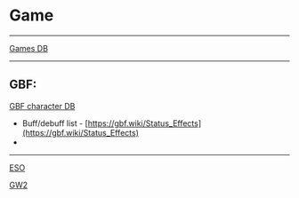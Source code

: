 # Game

---

[Games DB](Game%209eaf99bd59f94f979ce86b45bc032981/Games%20DB%20fa5ebcd2b118415d9603c77cbca6f9d2.csv)

---

## GBF:

[GBF character DB](Game%209eaf99bd59f94f979ce86b45bc032981/GBF%20character%20DB%20b5f09a2d8de740a3ba36d8416f39fca6.csv)

- Buff/debuff list - [https://gbf.wiki/Status_Effects](https://gbf.wiki/Status_Effects)
- 

---

[ESO](Game%209eaf99bd59f94f979ce86b45bc032981/ESO%20460b5ee565a147f880204b70a24de409.md)

[GW2](Game%209eaf99bd59f94f979ce86b45bc032981/GW2%20363284b448f94c45af0bdfdd4369a4c8.md)